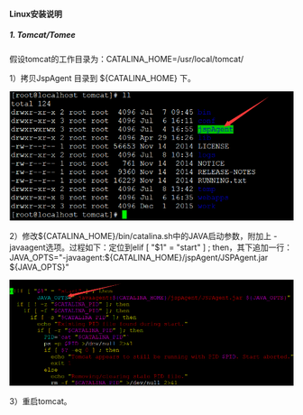 #### Linux安装说明
##### 1. Tomcat/Tomee
假设tomcat的工作目录为：CATALINA_HOME=/usr/local/tomcat/

1）拷贝JspAgent 目录到 ${CATALINA_HOME} 下。

![](/assets/Linux_Tomcat_1.png)

2）修改${CATALINA_HOME}/bin/catalina.sh中的JAVA启动参数，附加上 -javaagent选项。过程如下：定位到elif [ "$1" = "start" ] ; then，其下追加一行：JAVA_OPTS="-javaagent:${CATALINA_HOME}/jspAgent/JSPAgent.jar ${JAVA_OPTS}"

![](/assets/Linux_Tomcat_2.png)

3）重启tomcat。